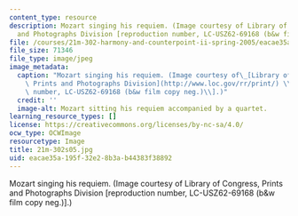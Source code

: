 ```yaml
---
content_type: resource
description: Mozart singing his requiem. (Image courtesy of Library of Congress, Prints
  and Photographs Division [reproduction number, LC-USZ62-69168 (b&w film copy neg.)].)
file: /courses/21m-302-harmony-and-counterpoint-ii-spring-2005/eacae35a195f32e28b3ab44383f38892_21m-302s05.jpg
file_size: 71346
file_type: image/jpeg
image_metadata:
  caption: "Mozart singing his requiem. (Image courtesy of\_[Library of Congress,\
    \ Prints and Photographs Division](http://www.loc.gov/rr/print/) \\[reproduction\
    \ number, LC-USZ62-69168 (b&w film copy neg.)\\].)"
  credit: ''
  image-alt: Mozart sitting his requiem accompanied by a quartet.
learning_resource_types: []
license: https://creativecommons.org/licenses/by-nc-sa/4.0/
ocw_type: OCWImage
resourcetype: Image
title: 21m-302s05.jpg
uid: eacae35a-195f-32e2-8b3a-b44383f38892
---
```

Mozart singing his requiem. (Image courtesy of Library of Congress, Prints and Photographs Division [reproduction number, LC-USZ62-69168 (b&w film copy neg.)].)